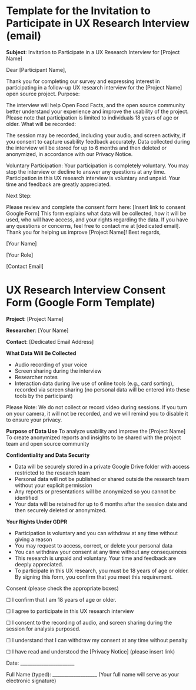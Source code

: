 # Template for the Invitation to Participate in UX Research Interview (email) 

**Subject**: Invitation to Participate in a UX Research Interview for [Project Name]

Dear [Participant Name],

Thank you for completing our survey and expressing interest in participating in a follow-up UX research interview for the [Project Name] open source project.
Purpose:

The interview will help Open Food Facts, and the open source community better understand your experience and improve the usability of the project. Please note that participation is limited to individuals 18 years of age or older.
What will be recorded:

The session may be recorded, including your audio, and screen activity, if you consent to capture usability feedback accurately.
Data collected during the interview will be stored for up to 6 months and then deleted or anonymized, in accordance with our Privacy Notice.

Voluntary Participation:
Your participation is completely voluntary. You may stop the interview or decline to answer any questions at any time. Participation in this UX research interview is voluntary and unpaid. Your time and feedback are greatly appreciated.

Next Step:

Please review and complete the consent form here: [Insert link to consent Google Form]
This form explains what data will be collected, how it will be used, who will have access, and your rights regarding the data.
If you have any questions or concerns, feel free to contact me at [dedicated email].
Thank you for helping us improve [Project Name]!
Best regards,

[Your Name]

[Your Role]

[Contact Email]

# UX Research Interview Consent Form (Google Form Template) 

**Project**: [Project Name]

**Researcher**: [Your Name]

**Contact**: [Dedicated Email Address]

**What Data Will Be Collected**
- Audio recording of your voice
- Screen sharing during the interview
- Researcher notes
- Interaction data during live use of online tools (e.g., card sorting), recorded via screen sharing (no personal data will be entered into these tools by the participant)

Please Note: We do not collect or record video during sessions. If you turn on your camera, it will not be recorded, and we will remind you to disable it to ensure your privacy.

**Purpose of Data Use**
To analyze usability and improve the [Project Name]
To create anonymized reports and insights to be shared with the project team and open source community

**Confidentiality and Data Security**
- Data will be securely stored in a private Google Drive folder with access restricted to the research team
- Personal data will not be published or shared outside the research team without your explicit permission
- Any reports or presentations will be anonymized so you cannot be identified
- Your data will be retained for up to 6 months after the session date and then securely deleted or anonymized.

**Your Rights Under GDPR**
- Participation is voluntary and you can withdraw at any time without giving a reason
- You may request to access, correct, or delete your personal data
- You can withdraw your consent at any time without any consequences
- This research is unpaid and voluntary. Your time and feedback are deeply appreciated.
- To participate in this UX research, you must be 18 years of age or older. By signing this form, you confirm that you meet this requirement.

 Consent (please check the appropriate boxes)
 
☐ I confirm that I am 18 years of age or older.

☐ I agree to participate in this UX research interview

☐ I consent to the recording of audio, and screen sharing during the session for analysis purposed.

☐ I understand that I can withdraw my consent at any time without penalty

☐ I have read and understood the [Privacy Notice] (please insert link) 

Date: _______________________

Full Name (typed): ___________________ (Your full name will serve as your electronic signature)
